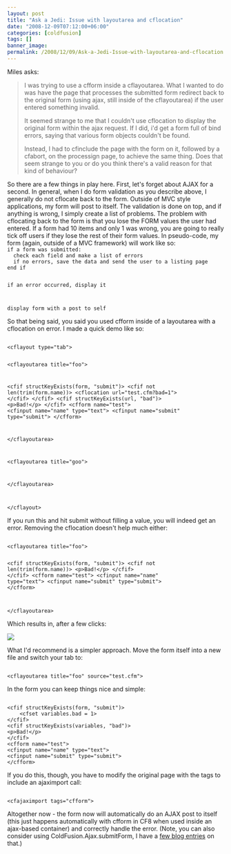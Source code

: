 ```yaml
---
layout: post
title: "Ask a Jedi: Issue with layoutarea and cflocation"
date: "2008-12-09T07:12:00+06:00"
categories: [coldfusion]
tags: []
banner_image: 
permalink: /2008/12/09/Ask-a-Jedi-Issue-with-layoutarea-and-cflocation
---
```


Miles asks:

<blockquote>
<p>
I was trying to use a cfform inside a cflayoutarea. What I wanted to do was have the page that processes the submitted
form redirect back to the original form  (using ajax, still inside of the cflayoutarea) if the user entered something invalid.
</p>

<p>
It seemed strange to me that I couldn't use cflocation to display the original form within the ajax request. If I did, i'd get a form full of bind errors, saying that various form
objects couldn't be found.
</p>

<p>
Instead, I had to cfinclude the page with the form on it, followed by a cfabort, on the processign page, to achieve the same thing. Does that seem strange to you or do you think there's a valid reason for that kind of behaviour?
</p>
</blockquote>
<!--more-->
So there are a few things in play here. First, let's forget about AJAX for a second. In general, when I do form validation as you describe above, I generally do not cflocate back to the form. Outside of MVC style applications, my form will post to itself. The validation is done on top, and if anything is wrong, I simply create a list of problems. The problem with cflocating back to the form is that you lose the FORM values the user had entered. If a form had 10 items and only 1 was wrong, you are going to really tick off users if they lose the rest of their form values. In pseudo-code, my form (again, outside of a MVC framework) will work like so:

<code>
if a form was submitted:
  check each field and make a list of errors
  if no errors, save the data and send the user to a listing page
end if

if an error occurred, display it

display form with a post to self
</code>

So that being said, you said you used cfform inside of a layoutarea with a cflocation on error. I made a quick demo like so:

<code>
&lt;cflayout type="tab"&gt;

&lt;cflayoutarea title="foo"&gt;

&lt;cfif structKeyExists(form, "submit")&gt;
	&lt;cfif not len(trim(form.name))&gt;
    	&lt;cflocation url="test.cfm?bad=1"&gt;
    &lt;/cfif&gt;
&lt;/cfif&gt;
&lt;cfif structKeyExists(url, "bad")&gt;
&lt;p&gt;Bad!&lt;/p&gt;
&lt;/cfif&gt;
&lt;cfform name="test"&gt;
&lt;cfinput name="name" type="text"&gt;
&lt;cfinput name="submit" type="submit"&gt;
&lt;/cfform&gt;

&lt;/cflayoutarea&gt;

&lt;cflayoutarea title="goo"&gt;

&lt;/cflayoutarea&gt;

&lt;/cflayout&gt;
</code>

If you run this and hit submit without filling a value, you will indeed get an error. Removing the cflocation doesn't help much either:

<code>
&lt;cflayoutarea title="foo"&gt;

&lt;cfif structKeyExists(form, "submit")&gt;
	&lt;cfif not len(trim(form.name))&gt;
		&lt;p&gt;Bad!&lt;/p&gt;
    &lt;/cfif&gt;
&lt;/cfif&gt;
&lt;cfform name="test"&gt;
&lt;cfinput name="name" type="text"&gt;
&lt;cfinput name="submit" type="submit"&gt;
&lt;/cfform&gt;

&lt;/cflayoutarea&gt;
</code>

Which results in, after a few clicks:

<img src="https://static.raymondcamden.com/images//Picture 127.png">

What I'd recommend is a simpler approach. Move the form itself into a new file and switch your tab to:

<code>
&lt;cflayoutarea title="foo" source="test.cfm"&gt;
</code>

In the form you can keep things nice and simple:

<code>
&lt;cfif structKeyExists(form, "submit")&gt;
    &lt;cfset variables.bad = 1&gt;
&lt;/cfif&gt;
&lt;cfif structKeyExists(variables, "bad")&gt;
&lt;p&gt;Bad!&lt;/p&gt;
&lt;/cfif&gt;
&lt;cfform name="test"&gt;
&lt;cfinput name="name" type="text"&gt;
&lt;cfinput name="submit" type="submit"&gt;
&lt;/cfform&gt;
</code>

If you do this, though, you have to modify the original page with the tags to include an ajaximport call:

<code>
&lt;cfajaximport tags="cfform"&gt;
</code>

Altogether now - the form now will automatically do an AJAX post to itself (this just happens automatically with cfform in CF8 when used inside an ajax-based container) and correctly handle the error. (Note, you can also consider using ColdFusion.Ajax.submitForm, I have a <a href="http://www.coldfusionjedi.com/search.cfm/ajax.submitform">few blog entries</a> on that.)